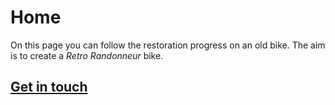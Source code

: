 # Home

On this page you can follow the restoration progress on an old bike. The aim is 
to create a _Retro Randonneur_ bike.

## [Get in touch](pages/contact.md)
